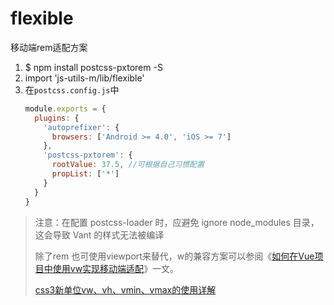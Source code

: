 # flexible
移动端rem适配方案

1. $ npm install postcss-pxtorem -S
2. import 'js-utils-m/lib/flexible'
3. 在`postcss.config.js`中
    ```javascript
    module.exports = {
      plugins: {
        'autoprefixer': {
          browsers: ['Android >= 4.0', 'iOS >= 7']
        },
        'postcss-pxtorem': {
          rootValue: 37.5, //可根据自己习惯配置
          propList: ['*']
        }
      }
    }
    ```
> 注意：在配置 postcss-loader 时，应避免 ignore node_modules 目录，这会导致 Vant 的样式无法被编译
>
> 除了rem 也可使用viewport来替代，w的兼容方案可以参阅《[如何在Vue项目中使用vw实现移动端适配](https://blog.csdn.net/ww430430/article/details/78403536)》一文。
>
>[css3新单位vw、vh、vmin、vmax的使用详解](https://www.hangge.com/blog/cache/detail_1715.html)
